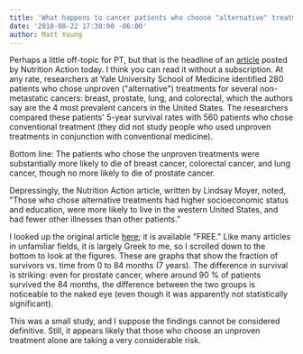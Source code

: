 ```yaml
---
title: 'What happens to cancer patients who choose "alternative" treatments?'
date: '2018-08-22 17:30:00 -06:00'
author: Matt Young
---
```


Perhaps a little off-topic for PT, but that is the headline of an <a href="https://www.nutritionaction.com/daily/cancer/what-happens-to-cancer-patients-who-choose-alternative-treatments/">article</a> posted by Nutrition Action today. I think you can read it without a subscription. At any rate, researchers at Yale University School of Medicine identified 280 patients who chose unproven ("alternative") treatments for several non-metastatic cancers: breast, prostate, lung, and colorectal, which the authors say are the 4 most prevalent cancers in the United States. The researchers compared these patients' 5-year survival rates with 560 patients who chose conventional treatment (they did not study people who used unproven treatments in conjunction with conventional medicine).

Bottom line: The patients who chose the unproven treatments were substantially more likely to die of breast cancer, colorectal cancer, and lung cancer, though no more likely to die of prostate cancer.

Depressingly, the Nutrition Action article, written by Lindsay Moyer, noted, "Those who chose alternative treatments had higher socioeconomic status and education, were more likely to live in the western United States, and had fewer other illnesses than other patients." 

I looked up the original article <a href="https://academic.oup.com/jnci/article/110/1/121/4064136">here</a>; it is available "FREE." Like many articles in unfamiliar fields, it is largely Greek to me, so I scrolled down to the bottom to look at the figures. These are graphs that show the fraction of survivors vs. time from 0 to 84 months (7 years). The difference in survival is striking: even for prostate cancer, where around 90&nbsp;% of patients survived the 84 months, the difference between the two groups is noticeable to the naked eye (even though it was apparently not statistically significant).

This was a small study, and I suppose the findings cannot be considered definitive.  Still, it appears likely that those who choose an unproven treatment alone are taking a very considerable risk.
